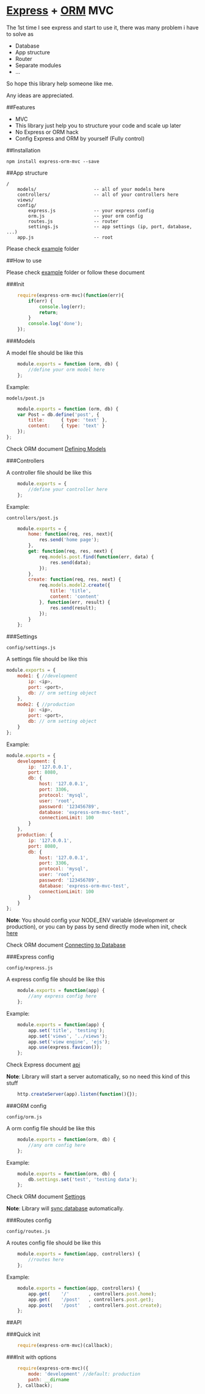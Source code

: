 [Express](https://github.com/visionmedia/express) + [ORM](https://github.com/dresende/node-orm2) MVC
===============
The 1st time I see express and start to use it, there was many problem i have to solve as

* Database
* App structure
* Router
* Separate modules
* ...

So hope this library help someone like me.

Any ideas are appreciated.

##Features

* MVC
* This library just help you to structure your code and scale up later
* No Express or ORM hack
* Config Express and ORM by yourself (Fully control)

##Installation

	npm install express-orm-mvc --save
	
##App structure

	/
		models/						-- all of your models here
		controllers/				-- all of your controllers here
		views/
		config/
			express.js				-- your express config
			orm.js					-- your orm config
			routes.js				-- router
			settings.js				-- app settings (ip, port, database, ...)
		app.js						-- root
		
Please check [example](example) folder

##How to use

Please check [example](example) folder or follow these document

###Init

```js
	require(express-orm-mvc)(function(err){
		if(err) {
			console.log(err);
			return;
		}
		console.log('done');
	});
```

###Models

A model file should be like this

```js
	module.exports = function (orm, db) {
    	//define your orm model here
	};	
```

Example:

	models/post.js
	
```js
	module.exports = function (orm, db) {
    var Post = db.define('post', {
        title:      { type: 'text' },
        content:    { type: 'text' }
    });
};
```

Check ORM document [Defining Models](https://github.com/dresende/node-orm2/wiki/Defining-Models)

###Controllers

A controller file should be like this

```js
	module.exports = {
    	//define your controller here
	};
```

Example:

	controllers/post.js
	
```js
	module.exports = {
		home: function(req, res, next){
			res.send('home page');
		},
    	get: function(req, res, next) {
        	req.models.post.find(function(err, data) {
            	res.send(data);
        	});
    	},
    	create: function(req, res, next) {
        	req.models.model2.create({
            	title: 'title',
            	content: 'content'
        	}, function(err, result) {
            	res.send(result);
        	});
    	}
	};
```

###Settings

	config/settings.js
	
A settings file should be like this

```js
module.exports = {
    mode1: { //development
        ip: <ip>,
        port: <port>,
        db: // orm setting object
    },
    mode2: { //production
        ip: <ip>,
        port: <port>,
        db: // orm setting object
    }
};
```

Example:

```js
module.exports = {
    development: {
        ip: '127.0.0.1',
        port: 8080,
        db: {
            host: '127.0.0.1',
            port: 3306,
            protocol: 'mysql',
            user: 'root',
            password: '123456789',
            database: 'express-orm-mvc-test',
            connectionLimit: 100
        }
    },
    production: {
        ip: '127.0.0.1',
        port: 8080,
        db: {
            host: '127.0.0.1',
            port: 3306,
            protocol: 'mysql',
            user: 'root',
            password: '123456789',
            database: 'express-orm-mvc-test',
            connectionLimit: 100
        }
    }
};
```

**Note**: You should config your NODE_ENV variable (development or production), or you can by pass by send directly mode when init, check [here](#init-with-options)

Check ORM document [Connecting to Database](https://github.com/dresende/node-orm2/wiki/Connecting-to-Database)

###Express config
	
	config/express.js
	
A express config file should be like this

```js
	module.exports = function(app) {
    	//any express config here
	};
```

Example:

```js
	module.exports = function(app) {
    	app.set('title', 'testing');    	
    	app.set('views', '../views');
       	app.set('view engine', 'ejs');
    	app.use(express.favicon());
	};
```

Check Express document [api](http://expressjs.com/api.html)

**Note**: Library will start a server automatically, so no need this kind of this stuff

```js
	http.createServer(app).listen(function(){});
```

###ORM config

	config/orm.js
	
A orm config file should be like this

```js
	module.exports = function(orm, db) {
    	//any orm config here
	};
```

Example:

```js
	module.exports = function(orm, db) {
    	db.settings.set('test', 'testing data');
	};
```

Check ORM document [Settings](https://github.com/dresende/node-orm2/wiki/Settings)

**Note**: Library will [sync database](https://github.com/dresende/node-orm2/wiki/Synching-and-Dropping-Models#wiki-synching) automatically.

###Routes config

	config/routes.js
	
A routes config file should be like this

```js
	module.exports = function(app, controllers) {
		//routes here
	};
```

Example:

```js
	module.exports = function(app, controllers) {
    	app.get(    '/'       , controllers.post.home);
    	app.get(    '/post'   , controllers.post.get);
    	app.post(   '/post'   , controllers.post.create);
	};
```

##API

###Quick init

```js
	require(express-orm-mvc)(callback);
```

###Init with options
```js
	require(express-orm-mvc)({
		mode: 'development' //default: production
		path: __dirname
	}, callback);
```